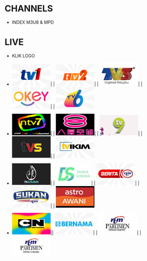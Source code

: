 # CHANNELS 
* INDEX M3U8 & MPD

# LIVE
* KLIK LOGO

* [<img src="https://github.com/MIFNtechnology/siaranMy/raw/main/logo/Tv1.png" alt="Tv1" width="125" />](https://mifntechnology.github.io/siaranMy/channels/Tv1)| |
[<img src="https://github.com/MIFNtechnology/siaranMy/raw/main/logo/Tv2.png" alt="Tv2" width="125" />](https://mifntechnology.github.io/siaranMy/channels/Tv2)| |
[<img src="https://github.com/MIFNtechnology/siaranMy/raw/main/logo/Tv3.png" alt="Tv3" width="125" />](https://mifntechnology.github.io/siaranMy/channels/Tv3)| |
[<img src="https://github.com/MIFNtechnology/siaranMy/raw/main/logo/OkeyTv.png " alt="OkeyTv" width="125" />](https://mifntechnology.github.io/siaranMy/channels/TvOkey)| |
[<img src="https://github.com/MIFNtechnology/siaranMy/raw/main/logo/Tv6.png" alt="Tv6" width="125" />](https://mifntechnology.github.io/siaranMy/channels/Tv6)

* [<img src="https://github.com/MIFNtechnology/siaranMy/raw/main/logo/DidikTv.png" alt="DidikTv" width="125" height="70" />](https://mifntechnology.github.io/siaranMy/channels/DidikTvKPM)| |
[<img src="https://github.com/MIFNtechnology/siaranMy/raw/main/logo/8tv.png" alt="8tv" width="125" height="70" />](https://mifntechnology.github.io/siaranMy/channels/8tv)| |
[<img src="https://github.com/MIFNtechnology/siaranMy/raw/main/logo/Tv9.png" alt="Tv9" width="125" />](https://mifntechnology.github.io/siaranMy/channels/Tv9)| |
[<img src="https://github.com/MIFNtechnology/siaranMy/raw/main/logo/Tvs.jpg" alt="Tvs" width="125" />](https://mifntechnology.github.io/siaranMy/channels/Tvs)| |
[<img src="https://github.com/MIFNtechnology/siaranMy/raw/main/logo/TvIkim.png" alt="TvIkim" width="125" />](https://mifntechnology.github.io/siaranMy/channels/TvIkim)

* [<img src="https://github.com/MIFNtechnology/siaranMy/raw/main/logo/TvAlhijrah.png" alt="TvIkim" width="125" height="70" />](https://mifntechnology.github.io/siaranMy/channels/TvAlhijrah)| |
[<img src="https://github.com/MIFNtechnology/siaranMy/raw/main/logo/DuniaSinema.png" alt="DuniaSinema" width="115" />](https://mifntechnology.github.io/siaranMy/channels/DuniaSinema)| |
[<img src="https://github.com/MIFNtechnology/siaranMy/raw/main/logo/BeritaRtm.png " alt="BeritaRtm" width="125" />](https://mifntechnology.github.io/siaranMy/channels/BeritaRTM)| |
[<img src="https://github.com/MIFNtechnology/siaranMy/raw/main/logo/SukanRtm.png" alt="SukanRtm" width="125" />](https://mifntechnology.github.io/siaranMy/channels/SukanRTM)| |
[<img src="https://github.com/MIFNtechnology/siaranMy/raw/main/logo/AstroAwani.png" alt="AstroAwani" width="125" height="70" />](https://mifntechnology.github.io/siaranMy/channels/AstroAwani)

* [<img src="https://github.com/MIFNtechnology/siaranMy/raw/main/logo/CN.png" alt="CartoonNetwork" width="125" height="70" />](https://mifntechnology.github.io/siaranMy/CartoonNetwork)||
[<img src="https://github.com/MIFNtechnology/siaranMy/raw/main/logo/Bernama.png" alt="Bernama" width="125" />](https://mifntechnology.github.io/siaranMy/Bernama)| |
[<img src="https://github.com/MIFNtechnology/siaranMy/raw/main/logo/DewanRakyat.png" alt="DewanRakyat" width="125" height="70" />](https://mifntechnology.github.io/siaranMy/channels/DewanRakyat)| |
[<img src="https://github.com/MIFNtechnology/siaranMy/raw/main/logo/DewanNegara.png" alt="DewanNegara" width="125" height="70"/>](https://mifntechnology.github.io/siaranMy/channels/DewanNegara)

